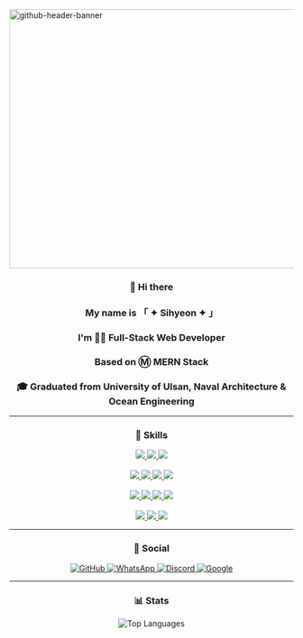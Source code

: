 <img width="1700" height="460" alt="github-header-banner" src="https://github.com/user-attachments/assets/e2bd7d0a-9d83-4d54-848e-dea833210b44" />

### <div align="center">👋 Hi there</div>
### <div align="center">My name is 「 ✦ Sihyeon ✦ 」</div>
### <div align="center">I'm 👨‍💻 Full-Stack Web Developer</div>
### <div align="center">Based on Ⓜ MERN Stack</div>
### <div align="center">🎓 Graduated from University of Ulsan, Naval Architecture & Ocean Engineering</div>
---

### <div align="center">🚀 Skills</div>
<div align="center">
<a href="https://spacebysihyeon.netlify.app" target="_blank">
<img src="https://img.shields.io/badge/HTML-239120?style=for-the-badge&logo=html5&logoColor=white" />
<img src="https://img.shields.io/badge/CSS-239120?style=for-the-badge&logo=css3&logoColor=white" />
<img src="https://img.shields.io/badge/JavaScript-F7DF1E?style=for-the-badge&logo=javascript&logoColor=white" /></div><br>
<div align="center">  
  <img src="https://img.shields.io/badge/VS%20Code-0078D4?style=for-the-badge&logo=visual-studio-code&logoColor=white" />
<img src="https://img.shields.io/badge/React-20232A?style=for-the-badge&logo=react&logoColor=61DAFB" />
<img src="https://img.shields.io/badge/npm-CB3837?style=for-the-badge&logo=npm&logoColor=white"/>
<img src="https://img.shields.io/badge/Node.js-43853D?style=for-the-badge&logo=node.js&logoColor=white" /></div><br>
<div align="center">
<img src="https://img.shields.io/badge/Express-404D59?style=for-the-badge&logo=express&logoColor=white" />
<img src="https://img.shields.io/badge/MongoDB-4EA94B?style=for-the-badge&logo=mongodb&logoColor=white" />
<img src="https://img.shields.io/badge/threejs-black?style=for-the-badge&logo=three.js&logoColor=white" />
<img src="https://img.shields.io/badge/Bootstrap-563D7C?style=for-the-badge&logo=bootstrap&logoColor=white" /></div><br>
<div align="center">
<img src="https://img.shields.io/badge/JSON%20Web%20Tokens-323330?style=for-the-badge&logo=json-web-tokens&logoColor=pink" />
<img src="https://img.shields.io/badge/Netlify-00C7B7?style=for-the-badge&logo=netlify&logoColor=white"/>
<img src="https://img.shields.io/badge/Render-%46E3B7.svg?style=for-the-badge&logo=render&logoColor=white" />
</a></div>

---

### <div align="center">👨 Social</div>

<p align="center">
  <a href="https://github.com/wprkftlgus">
    <img src="https://img.shields.io/badge/GitHub-100000?style=for-the-badge&logo=github&logoColor=white" alt="GitHub" />
  </a>
  <a href="https://wa.me/01099837449">
    <img src="https://img.shields.io/badge/WhatsApp-25D366?style=for-the-badge&logo=whatsapp&logoColor=white" alt="WhatsApp" />
  </a>
  <a href="https://discord.com/users/wprkftlgus">
    <img src="https://img.shields.io/badge/Discord-7289DA?style=for-the-badge&logo=discord&logoColor=white" alt="Discord" />
  </a>
  <a href="mailto:wprkftlgus@gmail.com">
    <img src="https://img.shields.io/badge/Google-4285F4?style=for-the-badge&logo=google&logoColor=white" alt="Google" />
  </a>
</p>


---

### <div align="center">📊 Stats</div>
<p align="center">
  <img src="https://github-readme-stats.vercel.app/api/top-langs/?username=wprkftlgus&theme=dark" alt="Top Languages" />
</p>

